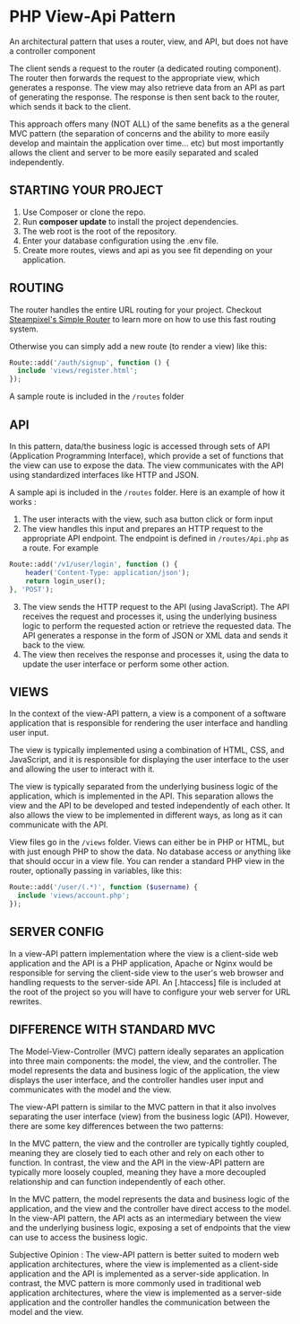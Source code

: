 # PHP View-Api Pattern
An architectural pattern that uses a router, view, and API, but does not have a controller component

The client sends a request to the router (a dedicated routing component). The router then forwards the request to the appropriate view, which generates a response. The view may also retrieve data from an API as part of generating the response. The response is then sent back to the router, which sends it back to the client.

This approach offers many (NOT ALL) of the same benefits as a the general MVC pattern (the separation of concerns and the ability to more easily develop and maintain the application over time... etc) but most importantly allows the client and server to be more easily separated and scaled independently.


## STARTING YOUR PROJECT
1. Use Composer or clone the repo.
1. Run **composer update** to install the project dependencies.
1. The web root is the root of the repository.
1. Enter your database configuration using the .env file.
1. Create more routes, views and api as you see fit depending on your application.

## ROUTING
The router handles the entire URL routing for your project. Checkout [Steampixel's Simple Router](https://github.com/steampixel/simplePHPRouter) to learn more on how to use this fast routing system.

Otherwise you can simply add a new route (to render a view) like this:
```php
Route::add('/auth/signup', function () {
  include 'views/register.html';
});

```
A sample route is included in the `/routes` folder


## API
In this pattern, data/the business logic is accessed through sets of API (Application Programming Interface), which provide a set of functions that the view can use to expose the data. The view communicates with the API using standardized interfaces like HTTP and JSON.

A sample api is included in the `/routes` folder. Here is an example of how it works :
1. The user interacts with the view, such asa button click or form input 
1. The view handles this input and prepares an HTTP request to the appropriate API endpoint. The endpoint is defined in `/routes/Api.php` as a route. For example
```php
Route::add('/v1/user/login', function () {
    header('Content-Type: application/json');
    return login_user();
}, 'POST');
```
3. The view sends the HTTP request to the API (using JavaScript). The API receives the request and processes it, using the underlying business logic to perform the requested action or retrieve the requested data. The API generates a response in the form of JSON or XML data and sends it back to the view.
4. The view then receives the response and processes it, using the data to update the user interface or perform some other action.


## VIEWS

In the context of the view-API pattern, a view is a component of a software application that is responsible for rendering the user interface and handling user input.

The view is typically implemented using a combination of HTML, CSS, and JavaScript, and it is responsible for displaying the user interface to the user and allowing the user to interact with it. 

The view is typically separated from the underlying business logic of the application, which is implemented in the API. This separation allows the view and the API to be developed and tested independently of each other. It also allows the view to be implemented in different ways, as long as it can communicate with the API.

View files go in the `/views` folder. Views can either be in PHP or HTML, but with just enough PHP to show the data. No database access or anything like that should occur in a view file.  You can render a standard PHP view in the router, optionally passing in variables, like this:

```php
Route::add('/user/(.*)', function ($username) {
  include 'views/account.php';
});

```

## SERVER CONFIG

In a view-API pattern implementation where the view is a client-side web application and the API is a PHP application, Apache or Nginx would be responsible for serving the client-side view to the user's web browser and handling requests to the server-side API. An [.htaccess] file is included at the root of the project so you will have to configure your web server for URL rewrites.

## DIFFERENCE WITH STANDARD MVC
The Model-View-Controller (MVC) pattern ideally separates an application into three main components: the model, the view, and the controller. The model represents the data and business logic of the application, the view displays the user interface, and the controller handles user input and communicates with the model and the view.

The view-API pattern is similar to the MVC pattern in that it also involves separating the user interface (view) from the business logic (API). However, there are some key differences between the two patterns:

In the MVC pattern, the view and the controller are typically tightly coupled, meaning they are closely tied to each other and rely on each other to function. In contrast, the view and the API in the view-API pattern are typically more loosely coupled, meaning they have a more decoupled relationship and can function independently of each other.

In the MVC pattern, the model represents the data and business logic of the application, and the view and the controller have direct access to the model. In the view-API pattern, the API acts as an intermediary between the view and the underlying business logic, exposing a set of endpoints that the view can use to access the business logic.

Subjective Opinion : The view-API pattern is better suited to modern web application architectures, where the view is implemented as a client-side application and the API is implemented as a server-side application. In contrast, the MVC pattern is more commonly used in traditional web application architectures, where the view is implemented as a server-side application and the controller handles the communication between the model and the view.